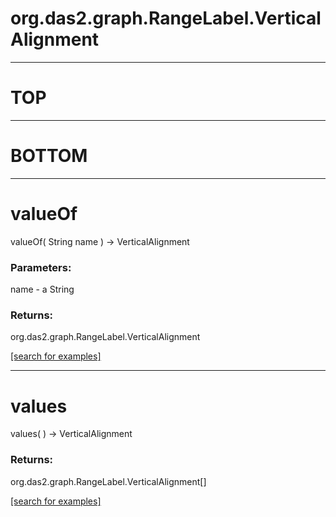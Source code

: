 # org.das2.graph.RangeLabel.VerticalAlignment
***
<a name="TOP"></a>
# TOP



***
<a name="BOTTOM"></a>
# BOTTOM



***
<a name="valueOf"></a>
# valueOf
valueOf( String name ) &rarr; VerticalAlignment



### Parameters:
name - a String

### Returns:
org.das2.graph.RangeLabel.VerticalAlignment


<a href="https://github.com/autoplot/dev/search?q=valueOf&unscoped_q=valueOf">[search for examples]</a>

***
<a name="values"></a>
# values
values(  ) &rarr; VerticalAlignment



### Returns:
org.das2.graph.RangeLabel.VerticalAlignment[]


<a href="https://github.com/autoplot/dev/search?q=values&unscoped_q=values">[search for examples]</a>

